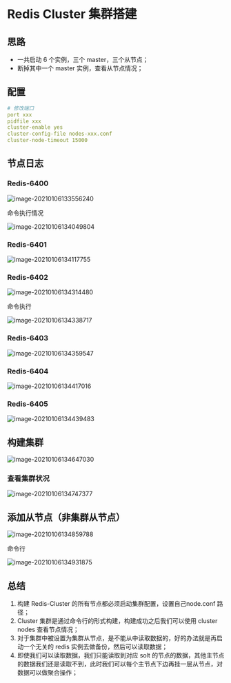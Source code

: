 # Redis Cluster 集群搭建

## 思路

- 一共启动 6 个实例，三个 master，三个从节点；
- 断掉其中一个 master 实例，查看从节点情况；

## 配置

```yml
# 修改端口
port xxx
pidfile xxx
cluster-enable yes
cluster-config-file nodes-xxx.conf
cluster-node-timeout 15000
```

## 节点日志

### Redis-6400

![image-20210106133556240](https://cdn.jsdelivr.net/gh/HoldDie/img/20210106133556.png)

命令执行情况

![image-20210106134049804](https://cdn.jsdelivr.net/gh/HoldDie/img/20210106134049.png)

### Redis-6401

![image-20210106134117755](https://cdn.jsdelivr.net/gh/HoldDie/img/20210106134117.png)

### Redis-6402

![image-20210106134314480](https://cdn.jsdelivr.net/gh/HoldDie/img/20210106134314.png)

命令执行

![image-20210106134338717](https://cdn.jsdelivr.net/gh/HoldDie/img/20210106134338.png)

### Redis-6403

![image-20210106134359547](https://cdn.jsdelivr.net/gh/HoldDie/img/20210106134359.png)

### Redis-6404

![image-20210106134417016](https://cdn.jsdelivr.net/gh/HoldDie/img/20210106134417.png)

### Redis-6405

![image-20210106134439483](https://cdn.jsdelivr.net/gh/HoldDie/img/20210106134439.png)

## 构建集群

![image-20210106134647030](https://cdn.jsdelivr.net/gh/HoldDie/img/20210106134647.png)

### 查看集群状况

![image-20210106134747377](https://cdn.jsdelivr.net/gh/HoldDie/img/20210106134747.png)

## 添加从节点（非集群从节点）

![image-20210106134859788](https://cdn.jsdelivr.net/gh/HoldDie/img/20210106134859.png)

命令行

![image-20210106134931875](https://cdn.jsdelivr.net/gh/HoldDie/img/20210106134931.png)

## 总结

1. 构建 Redis-Cluster 的所有节点都必须启动集群配置，设置自己node.conf 路径；
2. Cluster 集群是通过命令行的形式构建，构建成功之后我们可以使用 cluster nodes 查看节点情况；
3. 对于集群中被设置为集群从节点，是不能从中读取数据的，好的办法就是再启动一个无关的 redis 实例去做备份，然后可以读取数据；
4. 即使我们可以读取数据，我们只能读取到对应 solt 的节点的数据，其他主节点的数据我们还是读取不到，此时我们可以每个主节点下边再挂一层从节点，对数据可以做聚合操作；

